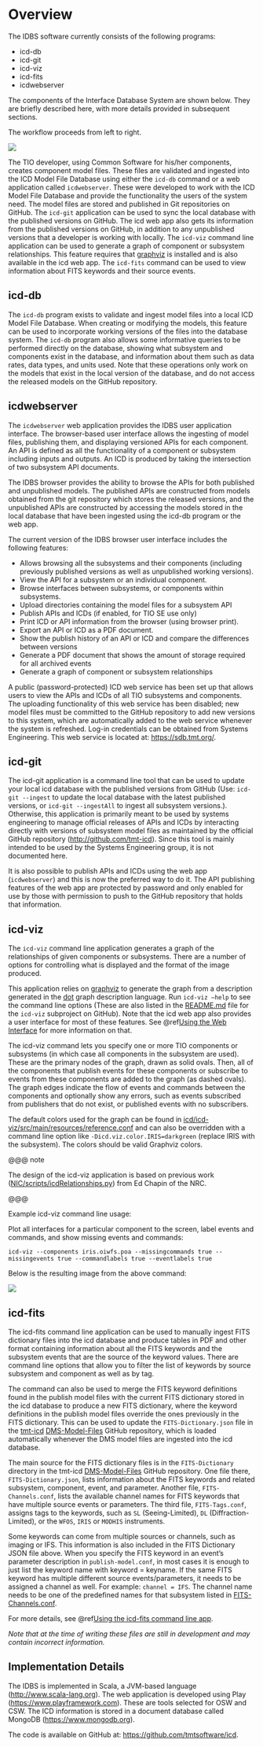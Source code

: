 # Overview

The IDBS software currently consists of the following programs: 	

* icd-db
* icd-git
* icd-viz
* icd-fits
* icdwebserver

The components of the Interface Database System are shown below.
They are briefly described here, with more details provided in subsequent sections.

The workflow proceeds from left to right.

![](../images/overview/fig1.jpg)

The TIO developer, using Common Software for his/her components, creates component model files. These files are validated and ingested into the ICD Model File Database using either the `icd-db` command or a web application called `icdwebserver`. These were developed to work with the ICD Model File Database and provide the functionality the users of the system need. The model files are stored and published in Git repositories on GitHub. The `icd-git` application can be used to sync the local database with the published versions on GitHub. The icd web app also gets its information from the published versions on GitHub, in addition to any unpublished versions that a developer is working with locally. The `icd-viz` command line application can be used to generate a graph of component or subsystem relationships. This feature requires that [graphviz](https://graphviz.org/) is installed and is also available in the icd web app. The `icd-fits` command can be used to view information about FITS keywords and their source events.

## icd-db

The `icd-db` program exists to validate and ingest model files into a local ICD Model File Database. When creating or modifying the models, this feature can be used to incorporate working versions of the files into the database system.  The `icd-db` program also allows some informative queries to be performed directly on the database, showing what subsystem and components exist in the database, and information about them such as data rates, data types, and units used.  Note that these operations only work on the models that exist in the local version of the database, and do not access the released models on the GitHub repository.

## icdwebserver

The `icdwebserver` web application provides the IDBS user application interface. The browser-based user interface allows the ingesting of model files, publishing them, and displaying versioned APIs for each component. An API is defined as all the functionality of a component or subsystem including inputs and outputs. An ICD is produced by taking the intersection of two subsystem API documents.

The IDBS browser provides the ability to browse the APIs for both published and unpublished models.  The published APIs are constructed from models obtained from the git repository which stores the released versions, and the unpublished APIs are constructed by accessing the models stored in the local database that have been ingested using the icd-db program or the web app.

The current version of the IDBS browser user interface includes the following features:

* Allows browsing all the subsystems and their components (including previously published versions as well as unpublished working versions).
* View the API for a subsystem or an individual component.
* Browse interfaces between subsystems, or components within subsystems.
* Upload directories containing the model files for a subsystem API
* Publish APIs and ICDs (if enabled, for TIO SE use only)
* Print ICD or API information from the browser (using browser print).
* Export an API or ICD as a PDF document.
* Show the publish history of an API or ICD and compare the differences between versions
* Generate a PDF document that shows the amount of storage required for all archived events
* Generate a graph of component or subsystem relationships

A public (password-protected) ICD web service has been set up that allows users to view the APIs and ICDs of all TIO subsystems and components.  The uploading functionality of this web service has been disabled; new model files must be committed to the GitHub repository to add new versions to this system, which are automatically added to the web service whenever the system is refreshed. Log-in credentials can be obtained from Systems Engineering. This web service is located at: https://sdb.tmt.org/.

## icd-git

The icd-git application is a command line tool that can be used to update your local icd database with the published versions from GitHub (Use: `icd-git --ingest` to update the local database with the latest published versions, or `icd-git --ingestAll` to ingest all subsystem versions.). Otherwise, this application is primarily meant to be used by systems engineering to manage official releases of APIs and ICDs by interacting directly with versions of subsystem model files as maintained by the official GitHub repository (http://github.com/tmt-icd). Since this tool is mainly intended to be used by the Systems Engineering group, it is not documented here.

It is also possible to publish APIs and ICDs using the web app (`icdwebserver`) and this is now the preferred way to do it. The API publishing features of the web app are protected by password and only enabled for use by those with permission to push to the GitHub repository that holds that information.

## icd-viz

The `icd-viz` command line application generates a graph of the relationships of given components or subsystems. There are a number of options for controlling what is displayed and the format of the image produced. 

This application relies on [graphviz](https://graphviz.org/) to generate the graph from a description generated in the [dot](https://graphviz.org/doc/info/lang.html) graph description language. Run `icd-viz –help` to see the command line options (These are also listed in the [README.md](https://github.com/tmtsoftware/icd/blob/master/icd-viz/README.md) file for the `icd-viz` subproject on GitHub). Note that the icd web app also provides a user interface for most of these features. See @ref[Using the Web Interface](../webapp/webapp.md) for more information on that. 

The icd-viz command lets you specify one or more TIO components or subsystems (in which case all components in the subsystem are used). These are the primary nodes of the graph, drawn as solid ovals. Then, all of the components that publish events for these components or subscribe to events from these components are added to the graph (as dashed ovals). The graph edges indicate the flow of events and commands between the components and optionally show any errors, such as events subscribed from publishers that do not exist, or published events with no subscribers.

The default colors used for the graph can be found in [icd/icd-viz/src/main/resources/reference.conf](https://github.com/tmtsoftware/icd/blob/master/icd-viz/src/main/resources/reference.conf) and can also be overridden with a command line option like `-Dicd.viz.color.IRIS=darkgreen` (replace IRIS with the subsystem). The colors should be valid Graphviz colors.

@@@ note

The design of the icd-viz application is based on previous work ([NIC/scripts/icdRelationships.py](https://github.com/tmtsoftware/NIC/blob/master/script/icdRelationships.py)) from Ed Chapin of the NRC.

@@@

Example icd-viz command line usage:

Plot all interfaces for a particular component to the screen, label events and commands, and show missing events and commands:

```
icd-viz --components iris.oiwfs.poa --missingcommands true --missingevents true --commandlabels true --eventlabels true
```

Below is the resulting image from the above command:

![](../images/overview/icd-viz.png)

## icd-fits

The icd-fits command line application can be used to manually ingest FITS dictionary files into the icd database and produce tables in PDF and other format containing information about all the FITS keywords and the subsystem events that are the source of the keyword values. There are command line options that allow you to filter the list of keywords by source subsystem and component as well as by tag.  

The command can also be used to merge the FITS keyword definitions found in the publish model files with the current FITS dictionary stored in the icd database to produce a new FITS dictionary, where the keyword definitions in the publish model files override the ones previously in the FITS dictionary. This can be used to update the `FITS-Dictionary.json` file in the [tmt-icd](https://github.com/tmt-icd/) [DMS-Model-Files](https://github.com/tmt-icd/DMS-Model-Files) GitHub repository, which is loaded automatically whenever the DMS model files are ingested into the icd database.

The main source for the FITS dictionary files is in the `FITS-Dictionary` directory in the tmt-icd [DMS-Model-Files](https://github.com/tmt-icd/DMS-Model-Files) GitHub repository. One file there, `FITS-Dictionary.json`, lists information about the FITS keywords and related subsystem, component, event, and parameter. Another file, `FITS-Channels.conf`, lists the available channel names for FITS keywords that have multiple source events or parameters. The third file, `FITS-Tags.conf`, assigns tags to the keywords, such as `SL` (Seeing-Limited), `DL` (Diffraction-Limited), or the `WFOS`, `IRIS` or `MODHIS` instruments.

Some keywords can come from multiple sources or channels, such as imaging or IFS. This information is also included in the FITS Dictionary JSON file above. When you specify the FITS keyword in an event’s parameter description in `publish-model.conf`, in most cases it is enough to just list the keyword name with keyword = keyname. If the same FITS keyword has multiple different source events/parameters, it needs to be assigned a channel as well. For example: `channel = IFS`. The channel name needs to be one of the predefined names for that subsystem listed in [FITS-Channels.conf](https://github.com/tmt-icd/DMS-Model-Files/blob/master/FITS-Dictionary/FITS-Channels.conf).

For more details, see @ref[Using the icd-fits command line app](../icd-fits/icd-fits.md).

*Note that at the time of writing these files are still in development and may contain incorrect information.*

## Implementation Details

The IDBS is implemented in Scala, a JVM-based language (http://www.scala-lang.org). The web application is developed using Play (https://www.playframework.com). These are tools selected for OSW and CSW. The ICD information is stored in a document database called MongoDB (https://www.mongodb.org).

The code is available on GitHub at: https://github.com/tmtsoftware/icd.
